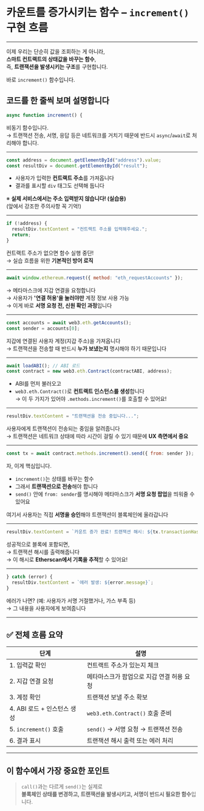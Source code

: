 # 카운트를 증가시키는 함수 – `increment()` 구현 흐름

---

이제 우리는 단순히 값을 조회하는 게 아니라,  
**스마트 컨트랙트의 상태값을 바꾸는 함수**,  
즉, **트랜잭션을 발생시키는 구조**를 구현합니다.

바로 `increment()` 함수입니다.

## 코드를 한 줄씩 보며 설명합니다

```js
async function increment() {
```

비동기 함수입니다.  
→ 트랜잭션 전송, 서명, 응답 등은 네트워크를 거치기 때문에 반드시 `async`/`await`로 처리해야 합니다.

---

```js
const address = document.getElementById("address").value;
const resultDiv = document.getElementById("result");
```

- 사용자가 입력한 **컨트랙트 주소**를 가져옵니다
- 결과를 표시할 `div` 태그도 선택해 둡니다

※ **실제 서비스에서는 주소 입력받지 않습니다! (실습용)**  
(앞에서 강조한 주의사항 꼭 기억!)

---

```js
if (!address) {
  resultDiv.textContent = "컨트랙트 주소를 입력해주세요.";
  return;
}
```

컨트랙트 주소가 없으면 함수 실행 중단!  
→ 실습 흐름을 위한 **기본적인 방어 로직**

---

```js
await window.ethereum.request({ method: "eth_requestAccounts" });
```

→ 메타마스크에 지갑 연결을 요청합니다  
→ 사용자가 **'연결 허용'을 눌러야만** 계정 정보 사용 가능  
→ 이게 바로 **서명 요청 전, 신원 확인 과정**입니다

---

```js
const accounts = await web3.eth.getAccounts();
const sender = accounts[0];
```

지갑에 연결된 사용자 계정(지갑 주소)을 가져옵니다  
→ 트랜잭션을 전송할 때 반드시 **누가 보냈는지** 명시해야 하기 때문입니다

---

```js
await loadABI(); // ABI 로드
const contract = new web3.eth.Contract(contractABI, address);
```

- ABI를 먼저 불러오고
- `web3.eth.Contract()`로 **컨트랙트 인스턴스를 생성**합니다  
  → 이 두 가지가 있어야 `.methods.increment()`를 호출할 수 있어요!

---

```js
resultDiv.textContent = "트랜잭션을 전송 중입니다...";
```

사용자에게 트랜잭션이 전송되는 중임을 알려줍니다  
→ 트랜잭션은 네트워크 상태에 따라 시간이 걸릴 수 있기 때문에 **UX 측면에서 중요**

---

```js
const tx = await contract.methods.increment().send({ from: sender });
```

자, 이게 핵심입니다.

- `increment()`는 상태를 바꾸는 함수
- 그래서 **트랜잭션으로 전송**해야 합니다
- `send()` 안에 `from: sender`를 명시해야 메타마스크가 **서명 요청 팝업**을 띄워줄 수 있어요

여기서 사용자는 직접 **서명을 승인**해야 트랜잭션이 블록체인에 올라갑니다

---

```js
resultDiv.textContent = `카운트 증가 완료! 트랜잭션 해시: ${tx.transactionHash}`;
```

성공적으로 블록에 포함되면,  
→ 트랜잭션 해시를 출력해줍니다  
→ 이 해시로 **Etherscan에서 기록을 추적**할 수 있어요!

---

```js
} catch (error) {
  resultDiv.textContent = `에러 발생: ${error.message}`;
}
```

에러가 나면? (예: 사용자가 서명 거절했거나, 가스 부족 등)  
→ 그 내용을 사용자에게 보여줍니다

---

## ✅ 전체 흐름 요약

| 단계                        | 설명                                      |
| --------------------------- | ----------------------------------------- |
| 1. 입력값 확인              | 컨트랙트 주소가 있는지 체크               |
| 2. 지갑 연결 요청           | 메타마스크가 팝업으로 지갑 연결 허용 요청 |
| 3. 계정 확인                | 트랜잭션 보낼 주소 확보                   |
| 4. ABI 로드 + 인스턴스 생성 | `web3.eth.Contract()` 호출 준비           |
| 5. `increment()` 호출       | `send()` → 서명 요청 → 트랜잭션 전송      |
| 6. 결과 표시                | 트랜잭션 해시 출력 또는 에러 처리         |

---

## 이 함수에서 가장 중요한 포인트

> `call()`과는 다르게 `send()`는 실제로  
> **블록체인 상태를 변경하고, 트랜잭션을 발생시키고, 서명이 반드시 필요한 함수**입니다.
